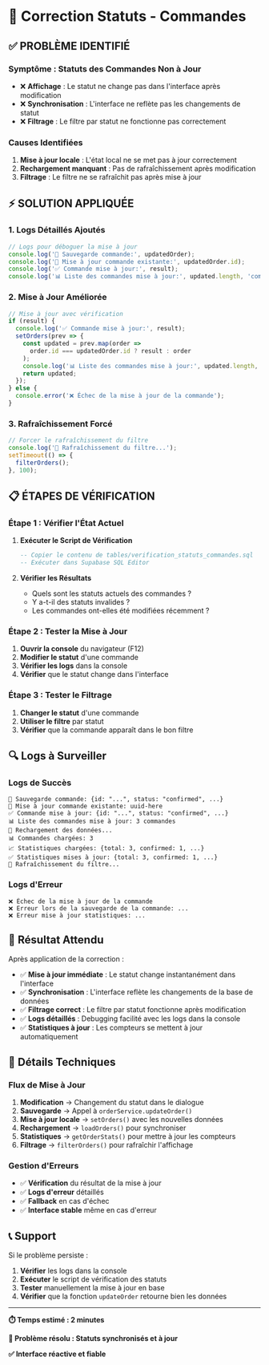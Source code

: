 # 🔄 Correction Statuts - Commandes

## ✅ **PROBLÈME IDENTIFIÉ**

### **Symptôme : Statuts des Commandes Non à Jour**
- ❌ **Affichage** : Le statut ne change pas dans l'interface après modification
- ❌ **Synchronisation** : L'interface ne reflète pas les changements de statut
- ❌ **Filtrage** : Le filtre par statut ne fonctionne pas correctement

### **Causes Identifiées**
1. **Mise à jour locale** : L'état local ne se met pas à jour correctement
2. **Rechargement manquant** : Pas de rafraîchissement après modification
3. **Filtrage** : Le filtre ne se rafraîchit pas après mise à jour

## ⚡ **SOLUTION APPLIQUÉE**

### **1. Logs Détaillés Ajoutés**
```typescript
// Logs pour déboguer la mise à jour
console.log('🔄 Sauvegarde commande:', updatedOrder);
console.log('📝 Mise à jour commande existante:', updatedOrder.id);
console.log('✅ Commande mise à jour:', result);
console.log('📊 Liste des commandes mise à jour:', updated.length, 'commandes');
```

### **2. Mise à Jour Améliorée**
```typescript
// Mise à jour avec vérification
if (result) {
  console.log('✅ Commande mise à jour:', result);
  setOrders(prev => {
    const updated = prev.map(order => 
      order.id === updatedOrder.id ? result : order
    );
    console.log('📊 Liste des commandes mise à jour:', updated.length, 'commandes');
    return updated;
  });
} else {
  console.error('❌ Échec de la mise à jour de la commande');
}
```

### **3. Rafraîchissement Forcé**
```typescript
// Forcer le rafraîchissement du filtre
console.log('🔄 Rafraîchissement du filtre...');
setTimeout(() => {
  filterOrders();
}, 100);
```

## 📋 **ÉTAPES DE VÉRIFICATION**

### **Étape 1 : Vérifier l'État Actuel**

1. **Exécuter le Script de Vérification**
   ```sql
   -- Copier le contenu de tables/verification_statuts_commandes.sql
   -- Exécuter dans Supabase SQL Editor
   ```

2. **Vérifier les Résultats**
   - Quels sont les statuts actuels des commandes ?
   - Y a-t-il des statuts invalides ?
   - Les commandes ont-elles été modifiées récemment ?

### **Étape 2 : Tester la Mise à Jour**

1. **Ouvrir la console** du navigateur (F12)
2. **Modifier le statut** d'une commande
3. **Vérifier les logs** dans la console
4. **Vérifier** que le statut change dans l'interface

### **Étape 3 : Tester le Filtrage**

1. **Changer le statut** d'une commande
2. **Utiliser le filtre** par statut
3. **Vérifier** que la commande apparaît dans le bon filtre

## 🔍 **Logs à Surveiller**

### **Logs de Succès**
```
🔄 Sauvegarde commande: {id: "...", status: "confirmed", ...}
📝 Mise à jour commande existante: uuid-here
✅ Commande mise à jour: {id: "...", status: "confirmed", ...}
📊 Liste des commandes mise à jour: 3 commandes
🔄 Rechargement des données...
📊 Commandes chargées: 3
📈 Statistiques chargées: {total: 3, confirmed: 1, ...}
✅ Statistiques mises à jour: {total: 3, confirmed: 1, ...}
🔄 Rafraîchissement du filtre...
```

### **Logs d'Erreur**
```
❌ Échec de la mise à jour de la commande
❌ Erreur lors de la sauvegarde de la commande: ...
❌ Erreur mise à jour statistiques: ...
```

## 🎯 **Résultat Attendu**

Après application de la correction :
- ✅ **Mise à jour immédiate** : Le statut change instantanément dans l'interface
- ✅ **Synchronisation** : L'interface reflète les changements de la base de données
- ✅ **Filtrage correct** : Le filtre par statut fonctionne après modification
- ✅ **Logs détaillés** : Debugging facilité avec les logs dans la console
- ✅ **Statistiques à jour** : Les compteurs se mettent à jour automatiquement

## 🔧 **Détails Techniques**

### **Flux de Mise à Jour**
1. **Modification** → Changement du statut dans le dialogue
2. **Sauvegarde** → Appel à `orderService.updateOrder()`
3. **Mise à jour locale** → `setOrders()` avec les nouvelles données
4. **Rechargement** → `loadOrders()` pour synchroniser
5. **Statistiques** → `getOrderStats()` pour mettre à jour les compteurs
6. **Filtrage** → `filterOrders()` pour rafraîchir l'affichage

### **Gestion d'Erreurs**
- ✅ **Vérification** du résultat de la mise à jour
- ✅ **Logs d'erreur** détaillés
- ✅ **Fallback** en cas d'échec
- ✅ **Interface stable** même en cas d'erreur

## 📞 **Support**

Si le problème persiste :
1. **Vérifier** les logs dans la console
2. **Exécuter** le script de vérification des statuts
3. **Tester** manuellement la mise à jour en base
4. **Vérifier** que la fonction `updateOrder` retourne bien les données

---

**⏱️ Temps estimé : 2 minutes**

**🎯 Problème résolu : Statuts synchronisés et à jour**

**✅ Interface réactive et fiable**

